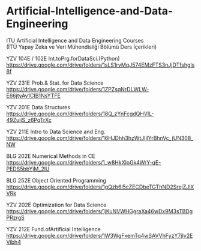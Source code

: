 # Artificial-Intelligence-and-Data-Engineering
ITU Artificial Intelligence and Data Engineering Courses<br/>
(İTÜ Yapay Zeka ve Veri Mühendisliği Bölümü Ders İçerikleri)<br/>


YZV 104E / 102E Int.toPrg.forDataSci.(Python)<br/>
https://drive.google.com/drive/folders/1sLS1rvMqJ574EMzFTS3nJjDTfshgls8f

YZV 231E Prob.& Stat. for Data Science<br/>
https://drive.google.com/drive/folders/1ZPZsqNrDLWLW-E66jtyAy1CIB1NsYTFE

YZV 201E Data Structures<br/>
https://drive.google.com/drive/folders/18Q_zYnFcgdQHVIL-49ZuiiS_z6PqTrXc

YZV 211E Intro to Data Science and Eng.<br/>
https://drive.google.com/drive/folders/16HJDhh3hzWtJljlYrBhnVc_jUN308_NW

BLG 202E Numerical Methods in CE<br/>
https://drive.google.com/drive/folders/1_w8HkXlpGk4WrY-qE-PEDS5bbYjM_2lU

BLG 252E Object Oriented Programming<br/>
https://drive.google.com/drive/folders/1gQzb6l5cZECDbeTGThND2SrejZJlXVRk

YZV 202E Optimization for Data Science<br/>
https://drive.google.com/drive/folders/1jKuNVWHGgraXa46wDx9M3sTBDgPRzrgS

YZV 212E Fund.ofArtificial Intelligence<br/>
https://drive.google.com/drive/folders/1W3WgFxemTq4wSAVVhFyzY7jIv2EVibh4
